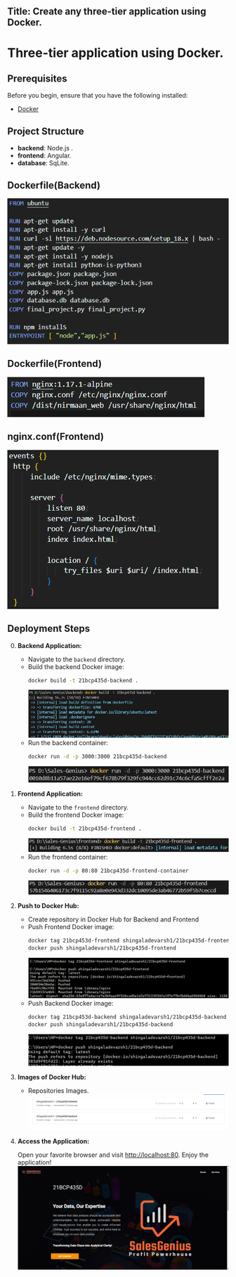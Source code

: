 Title: Create any three-tier application using Docker.
---
# Three-tier application using Docker.

## Prerequisites

Before you begin, ensure that you have the following installed:

- [Docker](https://www.docker.com/get-started)

## Project Structure

- **backend**: Node.js .
- **frontend**: Angular.
- **database**: SqLite.

## Dockerfile(Backend)

![Alt Text](https://raw.githubusercontent.com/sDevarsh/devarsh.io/master/images/docback.png)

## Dockerfile(Frontend)

![Alt Text](https://raw.githubusercontent.com/sDevarsh/devarsh.io/master/images/docfront.png)

## nginx.conf(Frontend)

![Alt Text](https://raw.githubusercontent.com/sDevarsh/devarsh.io/master/images/ngnix.png)

## Deployment Steps
0. **Backend Application:**

   - Navigate to the `backend` directory.
   - Build the backend Docker image:
     ```bash
     docker build -t 21bcp435d-backend .
     ```
     ![Alt Text](https://raw.githubusercontent.com/sDevarsh/devarsh.io/master/images/buildback.png)
   - Run the backend container:
     ```bash
     docker run -d -p 3000:3000 21bcp435d-backend 
     ```
     ![Alt Text](https://raw.githubusercontent.com/sDevarsh/devarsh.io/master/images/runback.png)

1. **Frontend Application:**

   - Navigate to the `frontend` directory.
   - Build the frontend Docker image:
     ```bash
     docker build -t 21bcp435d-frontend .
     ```
     ![Alt Text](https://raw.githubusercontent.com/sDevarsh/devarsh.io/master/images/buildfront.png)
   - Run the frontend container:
     ```bash
     docker run -d -p 80:80 21bcp435d-frontend-container
     ```
     ![Alt Text](https://raw.githubusercontent.com/sDevarsh/devarsh.io/master/images/runfront.png)

2. **Push to Docker Hub:**

   - Create repository in Docker Hub for Backend and Frontend
   - Push Frontend Docker image:
     ```bash
     docker tag 21bcp453d-frontend shingaladevarsh1/21bcp435d-frontend
     docker push shingaladevarsh1/21bcp435d-frontend
     ```
     ![Alt Text](https://raw.githubusercontent.com/sDevarsh/devarsh.io/master/images/uploadfront.png)
   - Push Backend Docker image:
     ```bash
     docker tag 21bcp453d-backend shingaladevarsh1/21bcp435d-backend
     docker push shingaladevarsh1/21bcp435d-backend
     ```
     ![Alt Text](https://raw.githubusercontent.com/sDevarsh/devarsh.io/master/images/uploadback.png)

3. **Images of Docker Hub:**

   - Repositories Images.
     ![Alt Text](https://raw.githubusercontent.com/sDevarsh/devarsh.io/master/images/hub.png)

4. **Access the Application:**

   Open your favorite browser and visit [http://localhost:80](http://localhost:80). Enjoy the application!
   ![Alt Text](https://raw.githubusercontent.com/sDevarsh/devarsh.io/master/images/website.png)

